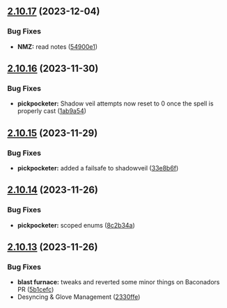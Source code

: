 ## [2.10.17](https://github.com/Torwent/wasp-free/compare/v2.10.16...v2.10.17) (2023-12-04)


### Bug Fixes

* **NMZ:** read notes ([54900e1](https://github.com/Torwent/wasp-free/commit/54900e1db259628bcb74dcd4e4dd12f52864b2a4))



## [2.10.16](https://github.com/Torwent/wasp-free/compare/v2.10.15...v2.10.16) (2023-11-30)


### Bug Fixes

* **pickpocketer:** Shadow veil attempts now reset to 0 once the spell is properly cast ([1ab9a54](https://github.com/Torwent/wasp-free/commit/1ab9a54971bcb73826669630d86e436b107def19))



## [2.10.15](https://github.com/Torwent/wasp-free/compare/v2.10.14...v2.10.15) (2023-11-29)


### Bug Fixes

* **pickpocketer:** added a failsafe to shadowveil ([33e8b6f](https://github.com/Torwent/wasp-free/commit/33e8b6f9bde86e5ccc8880b080d3717da075e0ae))



## [2.10.14](https://github.com/Torwent/wasp-free/compare/v2.10.13...v2.10.14) (2023-11-26)


### Bug Fixes

* **pickpocketer:** scoped enums ([8c2b34a](https://github.com/Torwent/wasp-free/commit/8c2b34ab0fc45ca9606b2126129fd937a5d550cd))



## [2.10.13](https://github.com/Torwent/wasp-free/compare/v2.10.12...v2.10.13) (2023-11-26)


### Bug Fixes

* **blast furnace:** tweaks and reverted some minor things on Baconadors PR ([5b1cefc](https://github.com/Torwent/wasp-free/commit/5b1cefc143ad604b671c69a9d60c837bba476bc7))
* Desyncing & Glove Management ([2330ffe](https://github.com/Torwent/wasp-free/commit/2330ffe734912178096e7ac6623199c094f49961))



